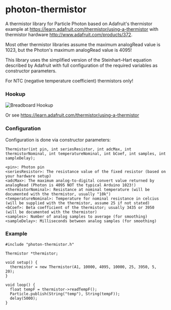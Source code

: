 # photon-thermistor
A thermistor library for Particle Photon based on Adafruit's thermistor example 
at https://learn.adafruit.com/thermistor/using-a-thermistor with thermistor 
hardware http://www.adafruit.com/products/372.

Most other thermistor libraries assume the maximum analogRead value is 1023, but
the Photon's maximum analogRead value is 4095!

This library uses the simplified version of the Steinhart–Hart equation described by
Adafruit with full configuration of the required variables as constructor parameters.

For NTC (negative temperature coefficient) thermistors only!

### Hookup

![Breadboard Hookup](https://raw.githubusercontent.com/kegnet/photon-thermistor/master/breadboard_hookup.png)

Or see https://learn.adafruit.com/thermistor/using-a-thermistor

### Configuration

Configuration is done via constructor parameters:

```
Thermistor(int pin, int seriesResistor, int adcMax, int thermistorNominal, int temperatureNominal, int bCoef, int samples, int sampleDelay);

<pin>: Photon pin
<seriesResistor>: The resistance value of the fixed resistor (based on your hardware setup)
<adcMax>: The maximum analog-to-digital convert value returned by analogRead (Photon is 4095 NOT the typical Arduino 1023!)
<thermistorNominal>: Resistance at nominal temperature (will be documented with the thermistor, usually "10k")
<temperatureNominal>: Temperature for nominal resistance in celcius (will be supplied with the thermistor, assume 25 if not stated)
<bCoef>: Beta coefficient of the thermistor; usually 3435 or 3950 (will be documented with the thermistor)
<samples>: Number of analog samples to average (for smoothing)
<sampleDelay>: Milliseconds between analog samples (for smoothing)
```

### Example

```
#include "photon-thermistor.h"

Thermistor *thermistor;

void setup() {
  thermistor = new Thermistor(A1, 10000, 4095, 10000, 25, 3950, 5, 20);
}

void loop() {
  float tempF = thermistor->readTempF();
  Particle.publish(String("temp"), String(tempF));
  delay(5000);
}
```
